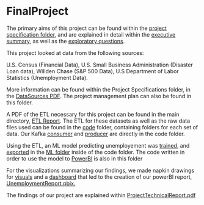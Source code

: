# FinalProject
The primary aims of this project can be found within the [project specification folder](https://github.com/ChrisDev10github/FInalProject/tree/main/Project%20Specifications), and are explained in detail within the [executive summary](https://github.com/ChrisDev10github/FInalProject/blob/main/Project%20Specifications/ExecutiveSummary.pdf), as well as the [exploratory questions](https://github.com/ChrisDev10github/FInalProject/blob/main/Project%20Specifications/ExploratoryQuestions.pdf). 

This project looked at data from the following sources:

U.S. Census (Financial Data), 
U.S. Small Business Administration (Disaster Loan data), 
Willden Chase (S&P 500 Data), 
U.S Department of Labor Statistics (Unemployment Data).

More information can be found within the Project Specifications folder, in the [DataSources PDF](https://github.com/ChrisDev10github/FInalProject/blob/main/Project%20Specifications/DataSources.pdf). The project management plan can also be found in this folder.

A PDF of the ETL necessary for this project can be found in the main directory, [ETL Report](https://github.com/ChrisDev10github/FInalProject/blob/main/ETLReport.pdf).
The ETL for these datasets as well as the raw data files used can be found in the [code](https://github.com/ChrisDev10github/FInalProject/tree/main/code) folder, containing folders for each set of data. Our Kafka [consumer](https://github.com/ChrisDev10github/FInalProject/blob/main/code/Guinea-Pigs-Consumer.ipynb) and [producer](https://github.com/ChrisDev10github/FInalProject/blob/main/code/Guinea-Pigs-Producer%20with%20left%20join.ipynb) are directly in the code folder.

Using the ETL, an ML model predicting unemployement was [trained](https://github.com/ChrisDev10github/FInalProject/blob/main/code/ML/ml-model.ipynb), and [exported](https://github.com/ChrisDev10github/FInalProject/blob/main/code/ML/finalmodel) in the [ML folder](https://github.com/ChrisDev10github/FInalProject/tree/main/code/ML) inside of the code folder. The code written in order to use the model to [PowerBI](https://github.com/ChrisDev10github/FInalProject/blob/main/code/ML/PowerBiPython.ipynb) is also in this folder

For the visualizations summarizing our findings, we made napkin drawings for [visuals](https://github.com/ChrisDev10github/FInalProject/blob/main/VisualizationsNapkinsAndFeedback.pdf) and a [dashboard](https://github.com/ChrisDev10github/FInalProject/blob/main/DashboardNapkinsAndFeedback.pdf) that led to the creation of our powerBI report, [UnemploymentReport.pbix.](https://github.com/ChrisDev10github/FInalProject/blob/main/UnemploymentReport.pbix)

The findings of our project are explained within [ProjectTechnicalReport.pdf](https://github.com/ChrisDev10github/FInalProject/blob/main/ProjectTechnicalReport.pdf)

